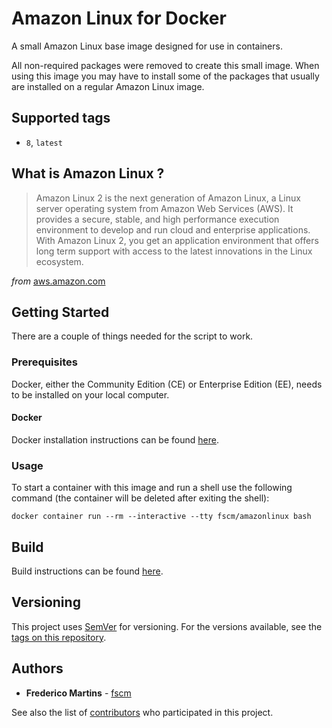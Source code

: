 # Amazon Linux for Docker

A small Amazon Linux base image designed for use in containers.

All non-required packages were removed to create this small image. When
using this image you may have to install some of the packages that
usually are installed on a regular Amazon Linux image.

## Supported tags

* `8`, `latest`

## What is Amazon Linux ?

> Amazon Linux 2 is the next generation of Amazon Linux, a Linux server operating system from Amazon Web Services (AWS). It provides a secure, stable, and high performance execution environment to develop and run cloud and enterprise applications. With Amazon Linux 2, you get an application environment that offers long term support with access to the latest innovations in the Linux ecosystem.

*from* [aws.amazon.com](https://aws.amazon.com/amazon-linux-2/)

## Getting Started

There are a couple of things needed for the script to work.

### Prerequisites

Docker, either the Community Edition (CE) or Enterprise Edition (EE), needs to
be installed on your local computer.

#### Docker

Docker installation instructions can be found
[here](https://docs.docker.com/install/).

### Usage

To start a container with this image and run a shell use the following
command (the container will be deleted after exiting the shell):

```shell
docker container run --rm --interactive --tty fscm/amazonlinux bash
```

## Build

Build instructions can be found
[here](https://github.com/fscm/docker-amazonlinux/blob/master/README.build.md).

## Versioning

This project uses [SemVer](http://semver.org/) for versioning. For the versions
available, see the [tags on this repository](https://github.com/fscm/docker-amazonlinux/tags).

## Authors

* **Frederico Martins** - [fscm](https://github.com/fscm)

See also the list of [contributors](https://github.com/fscm/docker-amazonlinux/contributors)
who participated in this project.
